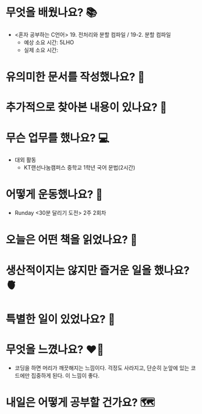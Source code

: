 # 무엇을 배웠나요? 📚
- <혼자 공부하는 C언어> 19. 전처리와 분할 컴파일 / 19-2. 분할 컴파일
    - 예상 소요 시간: 5LHO
    - 실제 소요 시간: 

# 유의미한 문서를 작성했나요? 📝

# 추가적으로 찾아본 내용이 있나요? 🌊

# 무슨 업무를 했나요? 💻
- 대외 활동
    - KT랜선나눔캠퍼스 중학교 1학년 국어 문법(2시간)

# 어떻게 운동했나요? 🦾
- Runday <30분 달리기 도전> 2주 2회차

# 오늘은 어떤 책을 읽었나요? 📖

# 생산적이지는 않지만 즐거운 일을 했나요? 🫀

# 특별한 일이 있었나요? 🧳

# 무엇을 느꼈나요? ❤️‍🔥
- 코딩을 하면 머리가 깨끗해지는 느낌이다. 걱정도 사라지고, 단순히 눈앞에 있는 코드에만 집중하게 된다. 이 느낌이 좋다.

# 내일은 어떻게 공부할 건가요? 🗺
